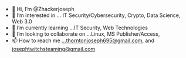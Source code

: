 - 👋 Hi, I’m @Zhackerjoseph
- 👀 I’m interested in ... IT Security/Cybersecurity, Crypto, Data Science, Web 3.0
- 🌱 I’m currently learning ...IT Security, Web Technologies
- 💞️ I’m looking to collaborate on ...Linux, MS Publisher/Access, 
- 📫 How to reach me ...thorntonjoseph695@gmail.com, and josephtwitchsteaming@gmail.com

<!---
Zhackerjoseph/Zhackerjoseph is a ✨ special ✨ repository because its `README.md` (this file) appears on your GitHub profile.
You can click the Preview link to take a look at your changes.
--->
